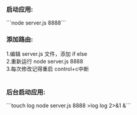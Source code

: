 <h3>启动应用:</h3>
       ```node server.js 8888```
<br/>
<h3>添加路由:</h3>
      1.编辑 server.js 文件，添加 if else<br/>
      2.重新运行 node server.js 8888<br/>
      3.每次修改记得重启  control+c中断<br/>
<br/>    
<h3>后台启动应用:</h3>
          ```touch log node server.js 8888 >log log 2>&1 &```

